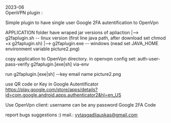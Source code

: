 # 
2023-06    
OpenVPN plugin :

Simple plugin to have single user Google 2FA autentification to OpenVpn

APPLICATION folder have wraped jar versions of apliaction
     |--> g2faplugin.sh     -- linux version (first line java path, after download set chmod +x g2faplugin.sh)
     |--> g2faplugin.exe    -- windows (nead set JAVA_HOME environment variable picture2.png) 


copy application to OpenVpn  directory.
in openvpn config set:
auth-user-pass-verify g2faplugin.[exe|sh] via-env

run g2faplugin.[exe|sh] --key email name 
picture2.png

use QR code or Key in Google Autentificator
https://play.google.com/store/apps/details?id=com.google.android.apps.authenticator2&hl=en_US



Use OpenVpn client:
username can be any password Google 2FA Code

report bugs suggestions :)
mail.: vytasgadliauskas@gmail.com



